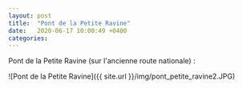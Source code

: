 ```yaml
---
layout: post
title:  "Pont de la Petite Ravine"
date:   2020-06-17 10:00:49 +0400
categories: 
---
```



Pont de la Petite Ravine (sur l'ancienne route nationale) :

![Pont de la Petite Ravine]({{ site.url }}/img/pont_petite_ravine2.JPG)
